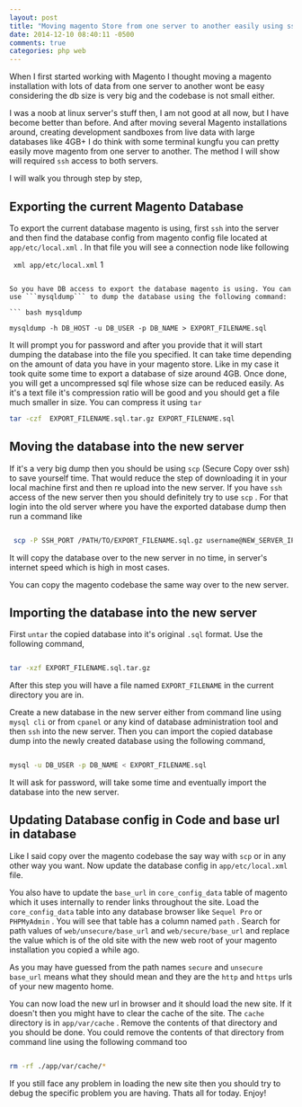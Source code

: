 ```yaml
---
layout: post
title: "Moving magento Store from one server to another easily using ssh"
date: 2014-12-10 08:40:11 -0500
comments: true
categories: php web
---
```


When I first started working with Magento I thought moving a magento installation with lots of data from one server to another wont be easy considering the db size is very big and the codebase is not small either.

I was a noob at linux server's stuff then, I am not good at all now, but I have become better than before. And after moving several Magento installations around, creating development sandboxes from live data with large databases like 4GB+ I do think with some terminal kungfu you can pretty easily move magento from one  server to another. The method I will show will required ```ssh``` access to both servers.

<!-- more -->

I will walk you through step by step,

## Exporting the current Magento Database

To export the current database magento is using, first ```ssh``` into the server and then find the database config from magento config file located at ```app/etc/local.xml``` . In that file you will see a connection node like following

``` xml app/etc/local.xml```
    <connection>
          <host><![CDATA[localhost]]></host>
          <username><![CDATA[username]]></username>
          <password><![CDATA[password]]></password>
          <dbname><![CDATA[dbname]]></dbname>
          <initStatements><![CDATA[SET NAMES utf8]]></initStatements>
          <model><![CDATA[mysql4]]></model>
          <type><![CDATA[pdo_mysql]]></type>
          <pdoType><![CDATA[]]></pdoType>
          <active>1</active>
    </connection>
```

So you have DB access to export the database magento is using. You can use ```mysqldump``` to dump the database using the following command:

``` bash mysqldump

mysqldump -h DB_HOST -u DB_USER -p DB_NAME > EXPORT_FILENAME.sql

```

It will prompt you for password and after you provide that it will start dumping the database into the file you specified. It can take time depending on the amount of data you have in your magento store. Like in my case it took quite some time to export a database of size around 4GB. Once done, you will get a uncompressed sql file whose size can be reduced easily. As it's a text file it's compression ratio will be good and you should get a file much smaller in size. You can compress it using ```tar```

``` bash tar
tar -czf  EXPORT_FILENAME.sql.tar.gz EXPORT_FILENAME.sql

```

## Moving the database into the new server

If it's a very big dump then you should be using ```scp``` (Secure Copy over ssh) to save yourself time. That would reduce the step of downloading it in your local machine first and then re upload into the new server. If you have ```ssh``` access of the new server then you should definitely try to use ```scp``` . For that login into the old server where you have the exported database dump then run a command like

``` bash scp

 scp -P SSH_PORT /PATH/TO/EXPORT_FILENAME.sql.gz username@NEW_SERVER_IP:/NEW/SERVER/PATH/

```

It will copy the database over to the new server in no time, in server's internet speed which is high in most cases.

You can copy the magento codebase the same way over to the new server.


## Importing the database into the new server

First ```untar``` the copied database into it's original ```.sql``` format. Use the following command,

``` bash untar

tar -xzf EXPORT_FILENAME.sql.tar.gz

```

After this step you will have a file named ```EXPORT_FILENAME``` in the current directory you are in.

Create a new database in the new server either from command line using ```mysql cli``` or from ```cpanel``` or any kind of database administration tool and then ```ssh``` into the new server. Then you can import the copied database dump into the newly created database using the following command,

``` bash mysql import

mysql -u DB_USER -p DB_NAME < EXPORT_FILENAME.sql

```
It will ask for password, will take some time and eventually import the database into the new server.

## Updating Database config in Code and base url in database

Like I said copy over the magento codebase the say way with ```scp``` or in any other way you want. Now update the database config in ```app/etc/local.xml``` file.

You also have to update the ```base_url``` in ```core_config_data``` table of magento which it uses internally to render links throughout the site. Load the ```core_config_data``` table into any database browser like ```Sequel Pro``` or ```PHPMyAdmin``` . You will see that table has a column named ```path``` . Search for path values of ```web/unsecure/base_url``` and ```web/secure/base_url``` and replace the value which is of the old site with the new web root of your magento installation you copied a while ago.

As you may have guessed from the path names ```secure``` and ```unsecure``` ```base_url``` means what they should mean and they are the ```http``` and ```https``` urls of your new magento home.

You can now load the new url in browser and it should load the new site. If it doesn't then you might have to clear the cache of the site. The ```cache``` directory is in ```app/var/cache``` . Remove the contents of that directory and you should be done. You could remove the contents of that directory from command line using the following command too

``` bash rm

rm -rf ./app/var/cache/*

```

If you still face any problem in loading the new site then you should try to debug the specific problem you are having. Thats all for today. Enjoy!






